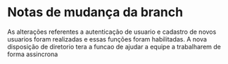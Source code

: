 # Notas de mudança da branch
As alterações referentes a autenticação de usuario e cadastro de novos usuarios foram realizadas e essas funções foram habilitadas. A nova disposição de diretorio tera a funcao de ajudar a equipe a trabalharem de forma assincrona